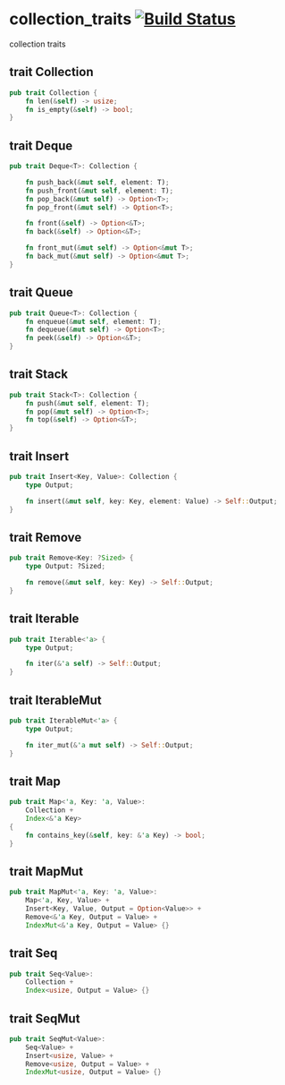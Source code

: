 collection_traits [![Build Status](https://travis-ci.org/nathanfaucett/rs-collection_traits.svg?branch=master)](https://travis-ci.org/nathanfaucett/rs-collection_traits)
=====

collection traits

## trait Collection

```rust
pub trait Collection {
    fn len(&self) -> usize;
    fn is_empty(&self) -> bool;
}
```

## trait Deque

```rust
pub trait Deque<T>: Collection {

    fn push_back(&mut self, element: T);
    fn push_front(&mut self, element: T);
    fn pop_back(&mut self) -> Option<T>;
    fn pop_front(&mut self) -> Option<T>;

    fn front(&self) -> Option<&T>;
    fn back(&self) -> Option<&T>;

    fn front_mut(&mut self) -> Option<&mut T>;
    fn back_mut(&mut self) -> Option<&mut T>;
}
```

## trait Queue

```rust
pub trait Queue<T>: Collection {
    fn enqueue(&mut self, element: T);
    fn dequeue(&mut self) -> Option<T>;
    fn peek(&self) -> Option<&T>;
}
```

## trait Stack

```rust
pub trait Stack<T>: Collection {
    fn push(&mut self, element: T);
    fn pop(&mut self) -> Option<T>;
    fn top(&self) -> Option<&T>;
}
```

## trait Insert

```rust
pub trait Insert<Key, Value>: Collection {
    type Output;

    fn insert(&mut self, key: Key, element: Value) -> Self::Output;
}
```

## trait Remove

```rust
pub trait Remove<Key: ?Sized> {
    type Output: ?Sized;

    fn remove(&mut self, key: Key) -> Self::Output;
}
```

## trait Iterable

```rust
pub trait Iterable<'a> {
    type Output;

    fn iter(&'a self) -> Self::Output;
}
```

## trait IterableMut

```rust
pub trait IterableMut<'a> {
    type Output;

    fn iter_mut(&'a mut self) -> Self::Output;
}

```

## trait Map

```rust
pub trait Map<'a, Key: 'a, Value>:
    Collection +
    Index<&'a Key>
{
    fn contains_key(&self, key: &'a Key) -> bool;
}
```

## trait MapMut

```rust
pub trait MapMut<'a, Key: 'a, Value>:
    Map<'a, Key, Value> +
    Insert<Key, Value, Output = Option<Value>> +
    Remove<&'a Key, Output = Value> +
    IndexMut<&'a Key, Output = Value> {}
```

## trait Seq

```rust
pub trait Seq<Value>:
    Collection +
    Index<usize, Output = Value> {}
```

## trait SeqMut

```rust
pub trait SeqMut<Value>:
    Seq<Value> +
    Insert<usize, Value> +
    Remove<usize, Output = Value> +
    IndexMut<usize, Output = Value> {}
```
